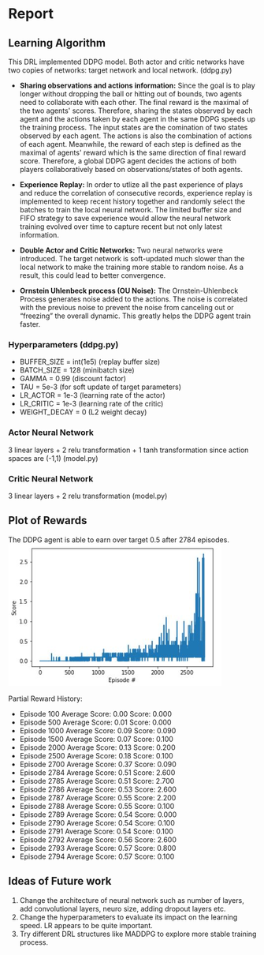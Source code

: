 
[image1]: https://github.com/waterjimm/deep_reinforcement_learning_nanodegree/blob/master/Collaboration%20and%20Competition/cc_DDPG_test_result.JPG?raw=true "Rewards Plot"


# Report
## Learning Algorithm   
This DRL implemented DDPG model. Both actor and critic networks have two copies of networks: target network and local network. (ddpg.py)

- **Sharing observations and actions information:** Since the goal is to play longer without dropping the ball or hitting out of bounds, two agents need 
to collaborate with each other. The final reward is the maximal of the two agents' scores. Therefore, sharing the states observed by each agent
and the actions taken by each agent in the same DDPG speeds up the training process. The input states are the comination of two states observed by each agent. The actions is also 
the combination of actions of each agent. Meanwhile, the reward of each step is defined as the maximal of agents' reward which is the same direction of final reward score. Therefore, a global DDPG agent decides the actions of both players collaboratively based on observations/states of both agents.  

- **Experience Replay:** In order to utlize all the past experience of plays and reduce the correlation of consecutive records, experience replay is implemented to keep recent history together and randomly select the batches to train the local neural network. The limited buffer size and FIFO strategy to save experience would allow the neural network training evolved over time to capture recent but not only latest information. 

- **Double Actor and Critic Networks:** Two neural networks were introduced. The target network is soft-updated much slower than the local network to make the training more stable to random noise. As a result, this could lead to better convergence. 

- **Ornstein Uhlenbeck process (OU Noise):** The Ornstein-Uhlenbeck Process generates noise added to the actions. The noise is correlated with the previous noise to prevent the noise from canceling out or “freezing” the overall dynamic. This greatly helps the DDPG agent train faster.  

### Hyperparameters (ddpg.py)
- BUFFER_SIZE = int(1e5)  (replay buffer size)
- BATCH_SIZE = 128        (minibatch size)
- GAMMA = 0.99            (discount factor)
- TAU = 5e-3              (for soft update of target parameters)
- LR_ACTOR = 1e-3         (learning rate of the actor)
- LR_CRITIC = 1e-3        (learning rate of the critic)
- WEIGHT_DECAY = 0        (L2 weight decay)
 

### Actor Neural Network
3 linear layers + 2 relu transformation + 1 tanh transformation since action spaces are (-1,1) (model.py)

### Critic Neural Network
3 linear layers + 2 relu transformation (model.py)

## Plot of Rewards
The DDPG agent is able to earn over target 0.5 after 2784 episodes.  
![Rewards Plot][image1]

Partial Reward History:
- Episode 100	Average Score: 0.00	Score: 0.000
- Episode 500	Average Score: 0.01	Score: 0.000
- Episode 1000	Average Score: 0.09	Score: 0.090
- Episode 1500	Average Score: 0.07	Score: 0.100
- Episode 2000	Average Score: 0.13	Score: 0.200
- Episode 2500	Average Score: 0.18	Score: 0.100
- Episode 2700	Average Score: 0.37	Score: 0.090
- Episode 2784	Average Score: 0.51	Score: 2.600
- Episode 2785	Average Score: 0.51	Score: 2.700
- Episode 2786	Average Score: 0.53	Score: 2.600
- Episode 2787	Average Score: 0.55	Score: 2.200
- Episode 2788	Average Score: 0.55	Score: 0.100
- Episode 2789	Average Score: 0.54	Score: 0.000
- Episode 2790	Average Score: 0.54	Score: 0.100
- Episode 2791	Average Score: 0.54	Score: 0.100
- Episode 2792	Average Score: 0.56	Score: 2.600
- Episode 2793	Average Score: 0.57	Score: 0.800
- Episode 2794	Average Score: 0.57	Score: 0.100


## Ideas of Future work
1. Change the architecture of neural network such as number of layers, add convolutional layers, neuro size, adding dropout layers etc.
2. Change the hyperparameters to evaluate its impact on the learning speed. LR appears to be quite important. 
3. Try different DRL structures like MADDPG to explore more stable training process. 

